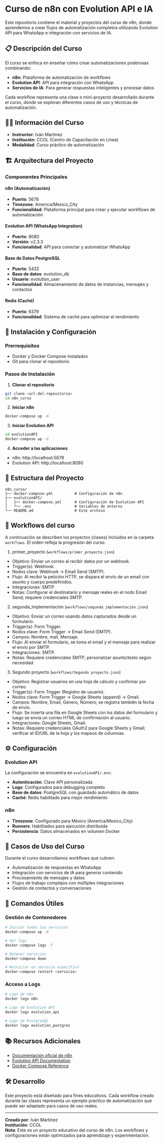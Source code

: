 # Curso de n8n con Evolution API e IA

Este repositorio contiene el material y proyectos del curso de n8n, donde aprendemos a crear flujos de automatización completos utilizando Evolution API para WhatsApp e integración con servicios de IA.

## 📋 Descripción del Curso

El curso se enfoca en enseñar cómo crear automatizaciones poderosas combinando:
- **n8n**: Plataforma de automatización de workflows
- **Evolution API**: API para integración con WhatsApp
- **Servicios de IA**: Para generar respuestas inteligentes y procesar datos

Cada workflow representa una clase o mini-proyecto desarrollado durante el curso, donde se exploran diferentes casos de uso y técnicas de automatización.

## 👨‍🏫 Información del Curso

- **Instructor**: Iván Martínez
- **Institución**: CCOL (Centro de Capacitación en Línea)
- **Modalidad**: Curso práctico de automatización

## 🏗️ Arquitectura del Proyecto

### Componentes Principales

#### n8n (Automatización)
- **Puerto**: 5678
- **Timezone**: America/Mexico_City
- **Funcionalidad**: Plataforma principal para crear y ejecutar workflows de automatización

#### Evolution API (WhatsApp Integration)
- **Puerto**: 8080
- **Versión**: v2.3.3
- **Funcionalidad**: API para conectar y automatizar WhatsApp

#### Base de Datos PostgreSQL
- **Puerto**: 5432
- **Base de datos**: evolution_db
- **Usuario**: evolution_user
- **Funcionalidad**: Almacenamiento de datos de instancias, mensajes y contactos

#### Redis (Caché)
- **Puerto**: 6379
- **Funcionalidad**: Sistema de caché para optimizar el rendimiento

## 🚀 Instalación y Configuración

### Prerrequisitos
- Docker y Docker Compose instalados
- Git para clonar el repositorio

### Pasos de Instalación

1. **Clonar el repositorio**
```bash
git clone <url-del-repositorio>
cd n8n_curso
```

2. **Iniciar n8n**
```bash
docker-compose up -d
```

3. **Iniciar Evolution API**
```bash
cd evolutionAPI
docker-compose up -d
```

4. **Acceder a las aplicaciones**
- n8n: http://localhost:5678
- Evolution API: http://localhost:8080

## 📁 Estructura del Proyecto

```
n8n_curso/
├── docker-compose.yml          # Configuración de n8n
├── evolutionAPI/
│   ├── docker-compose.yml      # Configuración de Evolution API
│   └── .env                    # Variables de entorno
└── README.md                   # Este archivo
```

## 🧩 Workflows del curso

A continuación se describen los proyectos (clases) incluidos en la carpeta `workflows`. El orden refleja la progresión del curso.

1) primer_proyecto (`workflows/primer_proyecto.json`)
- Objetivo: Enviar un correo al recibir datos por un webhook.
- Trigger(s): Webhook.
- Nodos clave: Webhook → Email Send (SMTP).
- Flujo: Al recibir la petición HTTP, se dispara el envío de un email con asunto y cuerpo predefinidos.
- Integraciones: SMTP.
- Notas: Configurar el destinatario y mensaje reales en el nodo Email Send; requiere credenciales SMTP.

2) segunda_implementación (`workflows/segunda_implementación.json`)
- Objetivo: Enviar un correo usando datos capturados desde un formulario.
- Trigger(s): Form Trigger.
- Nodos clave: Form Trigger → Email Send (SMTP).
- Campos: Nombre, mail, Mensaje.
- Flujo: Al enviar el formulario, se toma el email y el mensaje para realizar el envío por SMTP.
- Integraciones: SMTP.
- Notas: Requiere credenciales SMTP; personalizar asunto/texto según necesidad.

3) Segundo proyecto (`workflows/Segundo proyecto.json`)
- Objetivo: Registrar usuarios en una hoja de cálculo y confirmar por correo.
- Trigger(s): Form Trigger (Registro de usuario).
- Nodos clave: Form Trigger → Google Sheets (append) → Gmail.
- Campos: Nombre, Email, Género, Número; se registra también la fecha de envío.
- Flujo: Se inserta una fila en Google Sheets con los datos del formulario y luego se envía un correo HTML de confirmación al usuario.
- Integraciones: Google Sheets, Gmail.
- Notas: Requiere credenciales OAuth2 para Google Sheets y Gmail; verificar el ID/URL de la hoja y los mapeos de columnas.

## ⚙️ Configuración

### Evolution API
La configuración se encuentra en `evolutionAPI/.env`:
- **Autenticación**: Clave API personalizada
- **Logs**: Configurados para debugging completo
- **Base de datos**: PostgreSQL con guardado automático de datos
- **Caché**: Redis habilitado para mejor rendimiento

### n8n
- **Timezone**: Configurado para México (America/Mexico_City)
- **Runners**: Habilitados para ejecución distribuida
- **Persistencia**: Datos almacenados en volumen Docker

## 🎯 Casos de Uso del Curso

Durante el curso desarrollamos workflows que cubren:
- Automatización de respuestas en WhatsApp
- Integración con servicios de IA para generar contenido
- Procesamiento de mensajes y datos
- Flujos de trabajo complejos con múltiples integraciones
- Gestión de contactos y conversaciones

## 🔧 Comandos Útiles

### Gestión de Contenedores
```bash
# Iniciar todos los servicios
docker-compose up -d

# Ver logs
docker-compose logs -f

# Detener servicios
docker-compose down

# Reiniciar un servicio específico
docker-compose restart <servicio>
```

### Acceso a Logs
```bash
# Logs de n8n
docker logs n8n

# Logs de Evolution API
docker logs evolution_api

# Logs de PostgreSQL
docker logs evolution_postgres
```

## 📚 Recursos Adicionales

- [Documentación oficial de n8n](https://docs.n8n.io/)
- [Evolution API Documentation](https://doc.evolution-api.com/)
- [Docker Compose Reference](https://docs.docker.com/compose/)

## 🛠️ Desarrollo

Este proyecto está diseñado para fines educativos. Cada workflow creado durante las clases representa un ejemplo práctico de automatización que puede ser adaptado para casos de uso reales.

---

**Creado por**: Iván Martínez  
**Institución**: CCOL  
**Nota**: Este es un proyecto educativo del curso de n8n. Los workflows y configuraciones están optimizados para aprendizaje y experimentación.
